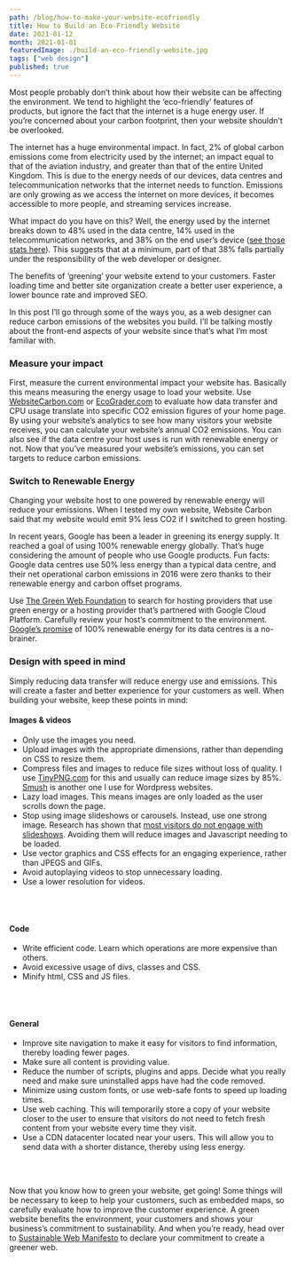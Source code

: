```yaml
---
path: /blog/how-to-make-your-website-ecofriendly
title: How to Build an Eco-Friendly Website
date: 2021-01-12
month: 2021-01-01
featuredImage: ./build-an-eco-friendly-website.jpg
tags: ["web design"]
published: true
---
```


Most people probably don’t think about how their website can be affecting the environment. We tend to highlight the ‘eco-friendly’ features of products, but ignore the fact that the internet is a huge energy user. If you’re concerned about your carbon footprint, then your website shouldn’t be overlooked.

The internet has a huge environmental impact. In fact, 2% of global carbon emissions come from electricity used by the internet; an impact equal to that of the aviation industry, and greater than that of the entire United Kingdom. This is due to the energy needs of our devices, data centres and telecommunication networks that the internet needs to function. Emissions are only growing as we access the internet on more devices, it becomes accessible to more people, and streaming services increase. 

What impact do you have on this? Well, the energy used by the internet breaks down to 48% used in the data centre, 14% used in the telecommunication networks, and 38% on the end user’s device (<a href="https://www.aceee.org/files/proceedings/2012/data/papers/0193-000409.pdf" target="_blank">see those stats here</a>). This suggests that at a minimum, part of that 38% falls partially under the responsibility of the web developer or designer.

The benefits of ‘greening’ your website extend to your customers. Faster loading time and better site organization create a better user experience, a lower bounce rate and improved SEO. 

In this post I’ll go through some of the ways you, as a web designer can reduce carbon emissions of the websites you build. I’ll be talking mostly about the front-end aspects of your website since that’s what I’m most familiar with. 

### Measure your impact

First, measure the current environmental impact your website has. Basically this means measuring the energy usage to load your website. Use <a href="https://www.websitecarbon.com" target="_blank">WebsiteCarbon.com</a> or <a href="https://www.ecograder.com" target="_blank">EcoGrader.com</a> to evaluate how data transfer and CPU usage translate into specific CO2 emission figures of your home page. By using your website’s analytics to see how many visitors your website receives, you can calculate your website’s annual CO2 emissions. You can also see if the data centre your host uses is run with renewable energy or not. Now that you’ve measured your website’s emissions, you can set targets to reduce carbon emissions.

### Switch to Renewable Energy

Changing your website host to one powered by renewable energy will reduce your emissions. When I tested my own website, Website Carbon said that my website would emit 9% less CO2 if I switched to green hosting. 

In recent years, Google has been a leader in greening its energy supply. It reached a goal of using 100% renewable energy globally. That’s huge considering the amount of people who use Google products. Fun facts: Google data centres use 50% less energy than a typical data centre, and their net operational carbon emissions in 2016 were zero thanks to their renewable energy and carbon offset programs. 

Use <a href="https://www.thegreenwebfoundation.org/" target="_blank">The Green Web Foundation</a> to search for hosting providers that use green energy or a hosting provider that’s partnered with Google Cloud Platform. Carefully review your host’s commitment to the environment. <a href="https://cloud.google.com/sustainability/" target="_blank">Google’s promise</a> of 100% renewable energy for its data centres is a no-brainer. 

### Design with speed in mind

Simply reducing data transfer will reduce energy use and emissions. This will create a faster and better experience for your customers as well. When building your website, keep these points in mind:

#### Images & videos
- Only use the images you need.
- Upload images with the appropriate dimensions, rather than depending on CSS to resize them.
- Compress files and images to reduce file sizes without loss of quality. I use <a href="https://tinypng.com/" target="_blank">TinyPNG.com</a> for this and usually can reduce image sizes by 85%. <a href="https://wordpress.org/plugins/wp-smushit/" target="_blank">Smush</a> is another one I use for Wordpress websites.
- Lazy load images. This means images are only loaded as the user scrolls down the page. 
- Stop using image slideshows or carousels. Instead, use one strong image. Research has shown that <a href="https://shouldiuseacarousel.com" target="_blank">most visitors do not engage with slideshows</a>. Avoiding them will reduce images and Javascript needing to be loaded.
- Use vector graphics and CSS effects for an engaging experience, rather than JPEGS and GIFs.
- Avoid autoplaying videos to stop unnecessary loading. 
- Use a lower resolution for videos.
<br />
<br />

#### Code
- Write efficient code. Learn which operations are more expensive than others.
- Avoid excessive usage of divs, classes and CSS. 
- Minify html, CSS and JS files.
<br />
<br />

#### General
- Improve site navigation to make it easy for visitors to find information, thereby loading fewer pages.
- Make sure all content is providing value.
- Reduce the number of scripts, plugins and apps. Decide what you really need and make sure uninstalled apps have had the code removed.
- Minimize using custom fonts, or use web-safe fonts to speed up loading times.
- Use web caching. This will temporarily store a copy of your website closer to the user to ensure that visitors do not need to fetch fresh content from your website every time they visit.
- Use a CDN datacenter located near your users. This will allow you to send data with a shorter distance, thereby using less energy.

<br />
<br />

Now that you know how to green your website, get going! Some things will be necessary to keep to help your customers, such as embedded maps, so carefully evaluate how to improve the customer experience. A green website benefits the environment, your customers and shows your business’s commitment to sustainability. And when you’re ready, head over to <a href="https://www.sustainablewebmanifesto.com/" target="_blank">Sustainable Web Manifesto</a> to declare your commitment to create a greener web.
